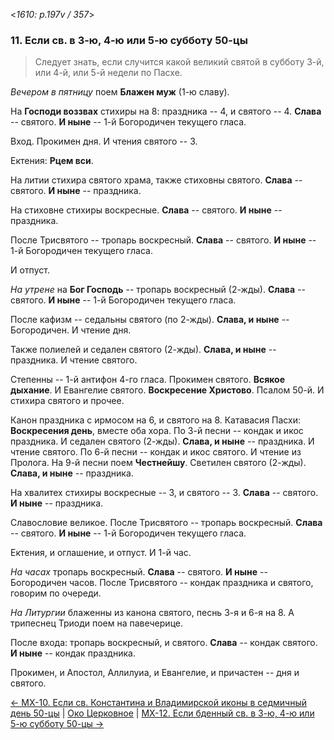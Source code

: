 
<*1610: p.197v / 357*>

### 11. Если св. в 3-ю, 4-ю или 5-ю субботу 50-цы

> Следует знать, если случится какой великий святой в субботу 3-й, или 4-й, 
> или 5-й недели по Пасхе.

*Вечером в пятницу* поем **Блажен муж** (1-ю славу). 

На **Господи воззвах** стихиры на 8: праздника -- 4, и святого -- 4. 
**Слава** -- святого. 
**И ныне** -- 1-й Богородичен текущего гласа. 

Вход. Прокимен дня. И чтения святого -- 3. 

Ектения: **Рцем вси**. 

На литии стихира святого храма, также стиховны святого. **Слава** -- святого. 
**И ныне** -- праздника. 

На стиховне стихиры воскресные. **Слава** -- святого. **И ныне** -- праздника. 

После Трисвятого -- тропарь воскресный. **Слава** -- святого. 
**И ныне** -- 1-й Богородичен текущего гласа. 

И отпуст.

*На утрене* на **Бог Господь** -- тропарь воскресный (2-жды). 
**Слава** -- святого. **И ныне** -- 1-й Богородичен текущего гласа.

После кафизм -- седальны святого (по 2-жды). **Слава, и ныне** -- Богородичен. 
И чтение дня.

Также полиелей и седален святого (2-жды).
**Слава, и ныне** -- праздника. 
И чтение святого. 

Степенны -- 1-й антифон 4-го гласа. 
Прокимен святого. 
**Всякое дыхание**. 
И Евангелие святого. 
**Воскресение Христово**. 
Псалом 50-й. И стихира святого и прочее. 

Канон праздника с ирмосом на 6, и святого на 8.
Катавасия Пасхи: **Воскресения день**, вместе оба хора. 
По 3-й песни -- кондак и икос праздника. И седален святого (2-жды).
**Слава, и ныне** -- праздника. И чтение святого. 
По 6-й песни -- кондак и икос святого. И чтение из Пролога. 
На 9-й песни поем **Честнейшу**. 
Светилен святого (2-жды). **Слава, и ныне** -- праздника. 

На хвалитех стихиры воскресные -- 3, и святого -- 3.
**Слава** -- святого. 
**И ныне** -- праздника. 

Славословие великое. 
После Трисвятого -- тропарь воскресный. **Слава** -- святого. 
**И ныне** -- 1-й Богородичен текущего гласа. 

Ектения, и оглашение, и отпуст. 
И 1-й час. 

*На часах* тропарь воскресный. **Слава** -- святого. **И ныне** -- Богородичен часов. 
После Трисвятого -- кондак праздника и святого, говорим по очереди. 

*На Литургии* блаженны из канона святого, песнь 3-я и 6-я на 8. 
А трипеснец Триоди поем на павечерице.

После входа: тропарь воскресный, и святого. **Слава** -- кондак святого. 
**И ныне** -- кондак праздника.

Прокимен, и Апостол, Аллилуиа, и Евангелие, и причастен -- дня и святого.

[← МX-10. Если св. Константина и Владимирской иконы в седмичный день 50-цы](m_x_010.md)
| [Око Церковное](README.md)
| [МX-12. Если бденный св. в 3-ю, 4-ю или 5-ю субботу 50-цы →](m_x_012.md)

